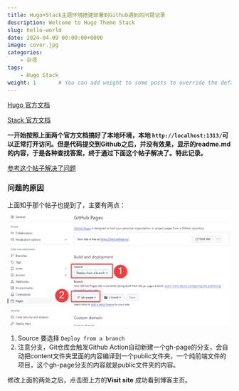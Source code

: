 ```yaml
---
title: Hugo+Stack主题环境搭建部署到Github遇到的问题记录
description: Welcome to Hugo Theme Stack
slug: hello-world
date: 2024-04-09 00:00:00+0000
image: cover.jpg
categories:
    - 杂项
tags:
    - Hugo Stack
weight: 1       # You can add weight to some posts to override the default sorting (date descending)
---
```


[Hugo 官方文档](https://gohugo.io/)

[Stack 官方文档](https://stack.jimmycai.com/)

**一开始按照上面两个官方文档搞好了本地环境，本地 `http://localhost:1313/`可以正常打开访问。但是代码提交到Github之后，并没有效果，显示的readme.md的内容，于是各种查找答案，终于通过下面这个帖子解决了。特此记录。**

[参考这个帖子解决了问题](https://zhuanlan.zhihu.com/p/597460995)


### 问题的原因

上面知乎那个帖子也提到了，主要有两点：
![](github_pages_settings.png)

1. Source 要选择 `Deploy from a branch` 
2. 注意分支，Git仓库会触发Github Action自动新建一个gh-page的分支，会自动把content文件夹里面的内容编译到一个public文件夹，一个纯前端文件的项目，这个gh-page分支的内容就是public文件夹的内容。

修改上面的两处之后，点击图上方的**Visit site** 成功看到博客主页。
